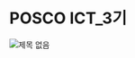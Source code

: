 # POSCO ICT_3기


![제목 없음](https://user-images.githubusercontent.com/63652571/164133130-7c3abbb8-7a6f-4830-b839-e5470c9b30ba.png)
